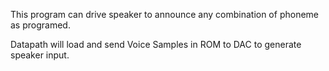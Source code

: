 This program can drive speaker to announce any combination of phoneme as programed. 

Datapath will load and send Voice Samples in ROM to DAC to generate speaker input. 

